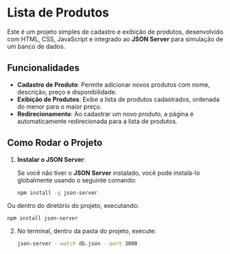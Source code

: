 # Lista de Produtos

Este é um projeto simples de cadastro e exibição de produtos, desenvolvido com HTML, CSS, JavaScript e integrado ao **JSON Server** para simulação de um banco de dados.

## Funcionalidades

- **Cadastro de Produto**: Permite adicionar novos produtos com nome, descrição, preço e disponibilidade.
- **Exibição de Produtos**: Exibe a lista de produtos cadastrados, ordenada do menor para o maior preço.
- **Redirecionamento**: Ao cadastrar um novo produto, a página é automaticamente redirecionada para a lista de produtos.
  
## Como Rodar o Projeto

1. **Instalar o JSON Server**:

   Se você não tiver o **JSON Server** instalado, você pode instalá-lo globalmente usando o seguinte comando:

   ```bash
   npm install -g json-server

  Ou dentro do diretório do projeto, executando:

    npm install json-server

2. No terminal, dentro da pasta do projeto, execute:
   ```bash
   json-server --watch db.json --port 3000
